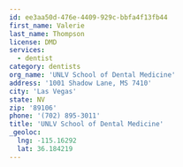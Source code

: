 ```yaml
---
id: ee3aa50d-476e-4409-929c-bbfa4f13fb44
first_name: Valerie
last_name: Thompson
license: DMD
services:
  - dentist
category: dentists
org_name: 'UNLV School of Dental Medicine'
address: '1001 Shadow Lane, MS 7410'
city: 'Las Vegas'
state: NV
zip: '89106'
phone: '(702) 895-3011'
title: 'UNLV School of Dental Medicine'
_geoloc:
  lng: -115.16292
  lat: 36.184219
---
```

